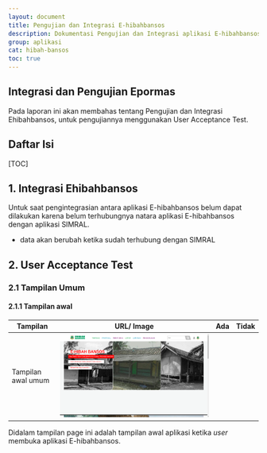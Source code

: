 ```yaml
---
layout: document
title: Pengujian dan Integrasi E-hibahbansos
description: Dokumentasi Pengujian dan Integrasi aplikasi E-hibahbansos di Provinsi Banten
group: aplikasi
cat: hibah-bansos
toc: true
---
```


## Integrasi dan Pengujian Epormas

Pada laporan ini akan membahas tentang Pengujian dan Integrasi Ehibahbansos, untuk pengujiannya menggunakan User Acceptance Test.

## Daftar Isi

[TOC]

## 1. Integrasi Ehibahbansos

Untuk saat pengintegrasian antara aplikasi E-hibahbansos belum dapat dilakukan karena belum terhubungnya natara aplikasi E-hibahbansos dengan aplikasi SIMRAL.

* data akan berubah ketika sudah terhubung dengan SIMRAL

## 2.  User Acceptance Test

### 2.1 Tampilan Umum

#### 2.1.1  Tampilan awal

| Tampilan | URL/ Image                               | Ada  | Tidak |
| -------- | ---------------------------------------- | ---- | ----- |
| Tampilan awal umum    | [![tampilan awal](../hibah-bansos/images/integrasi-dan-pengujian/tampilan-awal.png)](http://ehibahbansos.bantenprov.go.id/) |      |       |



Didalam tampilan page ini adalah tampilan awal aplikasi ketika *user* membuka aplikasi E-hibahbansos.
